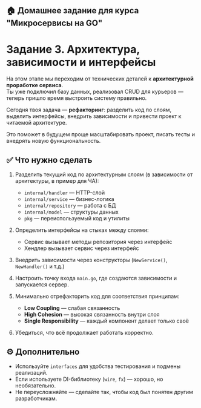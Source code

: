 ## 🏠 Домашнее задание для курса "Микросервисы на GO"

# Задание 3. Архитектура, зависимости и интерфейсы

На этом этапе мы переходим от технических деталей к **архитектурной проработке сервиса**.  
Ты уже подключил базу данных, реализовал CRUD для курьеров — теперь пришло время выстроить систему правильно.

Сегодня твоя задача — **рефакторинг**: разделить код по слоям, выделить интерфейсы, внедрить зависимости и привести проект к читаемой архитектуре.

Это поможет в будущем проще масштабировать проект, писать тесты и внедрять новую функциональность.

## ✅ Что нужно сделать

1. Разделить текущий код по архитектурным слоям (в зависимости от архитектуры, в пример для ЧА):
    - `internal/handler` — HTTP-слой
    - `internal/service` — бизнес-логика
    - `internal/repository` — работа с БД
    - `internal/model` — структуры данных
    - `pkg` — переиспользуемый код и утилиты

2. Определить интерфейсы на стыках между слоями:
    - Сервис вызывает методы репозитория через интерфейс
    - Хендлер вызывает сервис через интерфейс

3. Внедрить зависимости через конструкторы (`NewService()`, `NewHandler()` и т.д.)

4. Настроить точку входа `main.go`, где создаются зависимости и запускается сервер.

5. Минимально отрефакторить код для соответствия принципам:
    - **Low Coupling** — слабая связанность
    - **High Cohesion** — высокая связанность внутри слоя
    - **Single Responsibility** — каждый компонент делает только своё

6. Убедиться, что всё продолжает работать корректно.

## ⚙️ Дополнительно

- Используйте `interfaces` для удобства тестирования и подмены реализаций.
- Если используете DI-библиотеку (`wire`, `fx`) — хорошо, но необязательно.
- Не переусложняйте — сделайте так, чтобы код был понятен другим разработчикам.